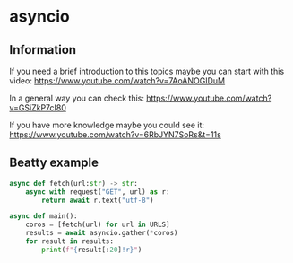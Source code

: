 # asyncio

## Information

If you need a brief introduction to this topics maybe you can start with this video: https://www.youtube.com/watch?v=7AoANOGIDuM

In a general way you can check this: https://www.youtube.com/watch?v=GSiZkP7cI80

If you have more knowledge maybe you could see it: https://www.youtube.com/watch?v=6RbJYN7SoRs&t=11s

## Beatty example

```python
async def fetch(url:str) -> str:
    async with request("GET", url) as r:
        return await r.text("utf-8")

async def main():
    coros = [fetch(url) for url in URLS]
    results = await asyncio.gather(*coros)
    for result in results:
        print(f"{result[:20]!r}")
```